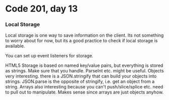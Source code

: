 # Code 201, day 13

### Local Storage
Local storage is one way to save information on the client. Its not something to worry about for now, but its a good practice to check if local storage is available.  

You can set up event listeners for storage.  

HTML5 Storage is based on named key/value pairs, but everything is stored as strings.  Make sure that you handle.  ParseInt etc. might be useful.  Objects very interesting.   there is a JSON.stringify that can build your objects into strings. JSON.parse is the opposite of stringify, i.e. get an object from a string. Arrays also interesting because you can't push/slice/splice etc. need to pull out to manipulate.  Makes sense since arrays are just objects anyhow.
